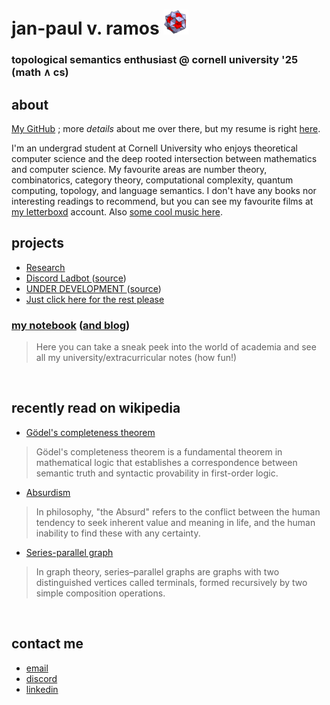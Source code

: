 # jan-paul v. ramos ![alt text](./Data/icosi.png)
### topological semantics enthusiast @ cornell university '25 (math ∧ cs)

## about
[My GitHub](https://github.com/jpVinnie) ; more *details* about me over there, but my resume is right [here](https://github.com/jpVinnie/jpVinnie/blob/master/Data/LinkedIn%20Resume.pdf).

I'm an undergrad student at Cornell University who enjoys theoretical computer science and the deep rooted intersection between mathematics and computer science. My favourite areas are number theory, combinatorics, category theory, computational complexity, quantum computing, topology, and language semantics. I don't have any books nor interesting readings to recommend, but you can see my favourite films at [my letterboxd](https://letterboxd.com/Vinnely/) account. Also [some cool music here](https://bandcamp.com/jpvinnely).


## projects
- [Research](https://research.jpramos.me)
- [Discord Ladbot ](https://camto.github.io/Lad/Website/)([source](https://github.com/Camto/Lad))
- [UNDER DEVELOPMENT ](https://notes.jpramos.me/GoogleCSSI/GoogleCSSI-FinalProject/)([source](https://github.com/jpVinnie/GoogleCSSI-FinalProject))
- [Just click here for the rest please](https://github.com/jpVinnie?tab=repositories)


### [my notebook](https://notes.jpramos.me) ([and blog](https://notes.jpramos.me/blog))
> Here you can take a sneak peek into the world of academia and see all my university/extracurricular notes (how fun!)

<br>

## recently read on wikipedia 
- [Gödel's completeness theorem](https://en.wikipedia.org/wiki/Gödel%27s_completeness_theorem)
>  Gödel's completeness theorem is a fundamental theorem in mathematical logic that establishes a correspondence between semantic truth and syntactic provability in first-order logic.
- [Absurdism](https://en.wikipedia.org/wiki/Absurdism)
> In philosophy, "the Absurd" refers to the conflict between the human tendency to seek inherent value and meaning in life, and the human inability to find these with any certainty.
- [Series-parallel graph](https://en.wikipedia.org/wiki/Series–parallel_graph)
> In graph theory, series–parallel graphs are graphs with two distinguished vertices called terminals, formed recursively by two simple composition operations.

<br>

## contact me
- [email](mailto:jvr34@cornell.edu)
- [discord](https://discord.com/users/294518633541926912)
- [linkedin](https://www.linkedin.com/in/jan-paul-v-ramos-6268bb208/)